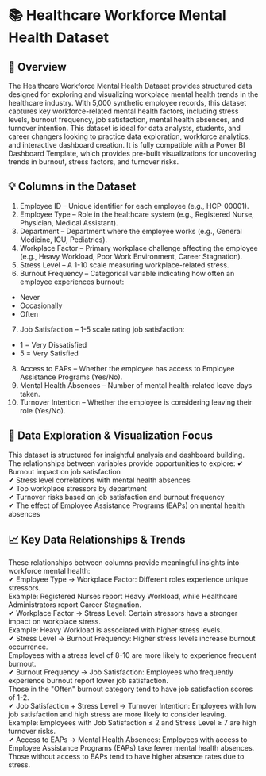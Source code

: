 # 📚 Healthcare Workforce Mental Health Dataset 


## :dart: Overview 
The Healthcare Workforce Mental Health Dataset provides structured data designed for exploring and visualizing workplace mental health trends in the healthcare industry. With 5,000 synthetic employee records, this dataset captures key workforce-related mental health factors, including stress levels, burnout frequency, job satisfaction, mental health absences, and turnover intention. This dataset is ideal for data analysts, students, and career changers looking to practice data exploration, workforce analytics, and interactive dashboard creation. It is fully compatible with a Power BI Dashboard Template, which provides pre-built 
visualizations for uncovering trends in burnout, stress factors, and turnover risks. 

## :bulb: Columns in the Dataset 
1. Employee ID – Unique identifier for each employee (e.g., HCP-00001). 
2. Employee Type – Role in the healthcare system (e.g., Registered Nurse, Physician, Medical Assistant). 
3. Department – Department where the employee works (e.g., General Medicine, ICU, Pediatrics). 
4. Workplace Factor – Primary workplace challenge affecting the employee (e.g., Heavy Workload, Poor Work Environment, Career Stagnation). 
5. Stress Level – A 1-10 scale measuring workplace-related stress. 
6. Burnout Frequency – Categorical variable indicating how often an employee experiences burnout: 
 * Never 
 * Occasionally 
 * Often 
7. Job Satisfaction – 1-5 scale rating job satisfaction: 
 * 1 = Very Dissatisfied 
 * 5 = Very Satisfied 
8. Access to EAPs – Whether the employee has access to Employee Assistance Programs (Yes/No). 
9. Mental Health Absences – Number of mental health-related leave days taken. 
10. Turnover Intention – Whether the employee is considering leaving their role (Yes/No).

## :scroll: Data Exploration & Visualization Focus 
This dataset is structured for insightful analysis and dashboard building. The relationships between variables provide opportunities to explore: 
  ✔ Burnout impact on job satisfaction <br>
  ✔ Stress level correlations with mental health absences <br> 
  ✔ Top workplace stressors by department <br>
  ✔ Turnover risks based on job satisfaction and burnout frequency <br>
  ✔ The effect of Employee Assistance Programs (EAPs) on mental health absences <br>



## :chart_with_upwards_trend: Key Data Relationships & Trends 
These relationships between columns provide meaningful insights into workforce mental health: <br>
✔ Employee Type → Workplace Factor: Different roles experience unique stressors. <br>
Example: Registered Nurses report Heavy Workload, while Healthcare Administrators report Career Stagnation. <br>
✔ Workplace Factor → Stress Level: Certain stressors have a stronger impact on workplace stress. <br>
Example: Heavy Workload is associated with higher stress levels. <br>
✔ Stress Level → Burnout Frequency: Higher stress levels increase burnout occurrence. <br>
Employees with a stress level of 8-10 are more likely to experience frequent burnout. <br>
✔ Burnout Frequency → Job Satisfaction: Employees who frequently experience burnout report lower job satisfaction. <br>
Those in the "Often" burnout category tend to have job satisfaction scores of 1-2. <br>
✔ Job Satisfaction + Stress Level → Turnover Intention: Employees with low job satisfaction and high stress are more likely to consider leaving. <br> 
Example: Employees with Job Satisfaction ≤ 2 and Stress Level ≥ 7 are high turnover risks. <br>
✔ Access to EAPs → Mental Health Absences: Employees with access to Employee Assistance Programs (EAPs) take fewer mental health absences.  <br>
Those without access to EAPs tend to have higher absence rates due to stress.
